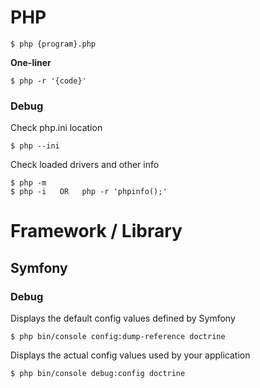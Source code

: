 # PHP

```
$ php {program}.php
```

**One-liner**
```
$ php -r '{code}'
```

### Debug

Check php.ini location
```
$ php --ini
```
Check loaded drivers and other info
```
$ php -m
$ php -i   OR   php -r 'phpinfo();'
```

# Framework / Library

## Symfony

### Debug

Displays the default config values defined by Symfony
```
$ php bin/console config:dump-reference doctrine
```
Displays the actual config values used by your application
```
$ php bin/console debug:config doctrine
```

